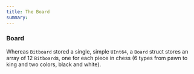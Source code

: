 ```yaml
---
title: The Board
summary:
---
```


### Board

Whereas `Bitboard` stored a single, simple `UInt64`, a `Board` struct stores an array of 12 `Bitboard`s, one for each piece in chess (6 types from pawn to king and two colors, black and white).
